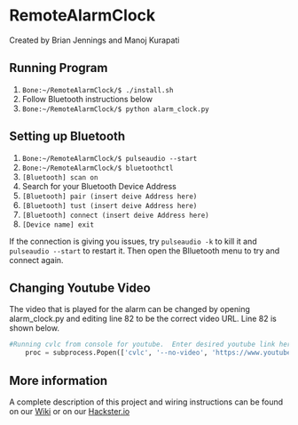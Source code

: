 # RemoteAlarmClock
Created by Brian Jennings and Manoj Kurapati

## Running Program
1. `Bone:~/RemoteAlarmClock/$ ./install.sh`
2. Follow Bluetooth instructions below
3. `Bone:~/RemoteAlarmClock/$ python alarm_clock.py`

## Setting up Bluetooth
1. `Bone:~/RemoteAlarmClock/$ pulseaudio --start`
2. `Bone:~/RemoteAlarmClock/$ bluetoothctl`
3. `[Bluetooth] scan on`
4. Search for your Bluetooth Device Address
5. `[Bluetooth] pair (insert deive Address here)`
6. `[Bluetooth] tust (insert deive Address here)`
7. `[Bluetooth] connect (insert deive Address here)`
8. `[Device name] exit`

If the connection is giving you issues, try `pulseaudio -k` to kill it and `pulseaudio --start` to restart it.  Then open the Blluetooth menu to try and connect again.

## Changing Youtube Video
The video that is played for the alarm can be changed by opening alarm_clock.py and editing line 82 to be the correct video URL.
Line 82 is shown below.

```python
#Running cvlc from console for youtube.  Enter desired youtube link here.
    proc = subprocess.Popen(['cvlc', '--no-video', 'https://www.youtube.com/watch?v=nPRHumwZfk4'])
```

## More information
A complete description of this project and wiring instructions can be found on our [Wiki](https://elinux.org/ECE497_Project:_Alarm_with_Remote_Speaker) or on our [Hackster.io](https://www.hackster.io/manoj-kurapati/ece497-project-alarm-with-remote-speaker-5eae5d)
